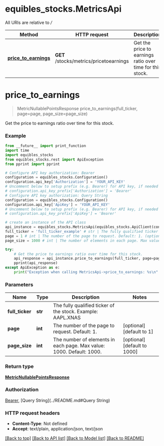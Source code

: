 # equibles_stocks.MetricsApi

All URIs are relative to */*

Method | HTTP request | Description
------------- | ------------- | -------------
[**price_to_earnings**](MetricsApi.md#price_to_earnings) | **GET** /stocks/metrics/pricetoearnings | Get the price to earnings ratio over time for this stock.

# **price_to_earnings**
> MetricNullablePointsResponse price_to_earnings(full_ticker, page=page, page_size=page_size)

Get the price to earnings ratio over time for this stock.

### Example
```python
from __future__ import print_function
import time
import equibles_stocks
from equibles_stocks.rest import ApiException
from pprint import pprint

# Configure API key authorization: Bearer
configuration = equibles_stocks.Configuration()
configuration.api_key['Authorization'] = 'YOUR_API_KEY'
# Uncomment below to setup prefix (e.g. Bearer) for API key, if needed
# configuration.api_key_prefix['Authorization'] = 'Bearer'
# Configure API key authorization: Query String
configuration = equibles_stocks.Configuration()
configuration.api_key['ApiKey'] = 'YOUR_API_KEY'
# Uncomment below to setup prefix (e.g. Bearer) for API key, if needed
# configuration.api_key_prefix['ApiKey'] = 'Bearer'

# create an instance of the API class
api_instance = equibles_stocks.MetricsApi(equibles_stocks.ApiClient(configuration))
full_ticker = 'full_ticker_example' # str | The fully qualified ticker of the stock. Example: AAPL.XNAS
page = 1 # int | The number of the page to request. Default: 1. (optional) (default to 1)
page_size = 1000 # int | The number of elements in each page. Max value: 1000. Default: 1000. (optional) (default to 1000)

try:
    # Get the price to earnings ratio over time for this stock.
    api_response = api_instance.price_to_earnings(full_ticker, page=page, page_size=page_size)
    pprint(api_response)
except ApiException as e:
    print("Exception when calling MetricsApi->price_to_earnings: %s\n" % e)
```

### Parameters

Name | Type | Description  | Notes
------------- | ------------- | ------------- | -------------
 **full_ticker** | **str**| The fully qualified ticker of the stock. Example: AAPL.XNAS | 
 **page** | **int**| The number of the page to request. Default: 1. | [optional] [default to 1]
 **page_size** | **int**| The number of elements in each page. Max value: 1000. Default: 1000. | [optional] [default to 1000]

### Return type

[**MetricNullablePointsResponse**](MetricNullablePointsResponse.md)

### Authorization

[Bearer](../README.md#Bearer), [Query String](../README.md#Query String)

### HTTP request headers

 - **Content-Type**: Not defined
 - **Accept**: text/plain, application/json, text/json

[[Back to top]](#) [[Back to API list]](../README.md#documentation-for-api-endpoints) [[Back to Model list]](../README.md#documentation-for-models) [[Back to README]](../README.md)

